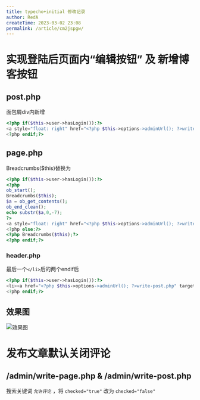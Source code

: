 ```yaml
---
title: typecho+initial 修改记录
author: RedA
createTime: 2023-03-02 23:08
permalink: /article/cm2jspgw/
---
```

# 实现登陆后页面内“编辑按钮” 及 新增博客按钮
## post.php
面包屑div内新增
```php
<?php if($this->user->hasLogin()):?>
<a style="float: right" href="<?php $this->options->adminUrl(); ?>write-post.php?cid=<?php echo $this->cid;?>" target="_blank">🖍</a>
<?php endif;?>
```

## page.php
Breadcrumbs($this)替换为
```php
<?php if($this->user->hasLogin()):?>
<?php 
ob_start(); 
Breadcrumbs($this);
$a = ob_get_contents();
ob_end_clean();
echo substr($a,0,-7);
?>
<a style="float: right" href="<?php $this->options->adminUrl(); ?>write-post.php?cid=<?php echo $this->cid;?>" target="_blank">🖍</a></div>
<?php else:?>
<?php Breadcrumbs($this);?>
<?php endif;?>
```

### header.php
最后一个`</li>`后的两个endif后
```php
<?php if($this->user->hasLogin()):?>
<li><a href="<?php $this->options->adminUrl(); ?>write-post.php" target="_blank">🖍</a></li>
<?php endif;?>
```

## 效果图
![效果图](/blog-md-statics/2023-03-02/效果图.png)

# 发布文章默认关闭评论
## /admin/write-page.php & /admin/write-post.php

搜索关键词 `允许评论` ，将 `checked="true"` 改为 `checked="false"` 
